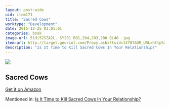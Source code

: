 ```yaml
---
layout: post-wide
uid: item171
title: "Sacred Cows"
worktype: "Development"
date: 2015-12-25 01:01:01
categories: book
image-url: 51di52SZA2L._SY291_BO1,204,203,200_QL40_.jpg
item-url: http://target.georiot.com/Proxy.ashx?tsid=14707&GR_URL=http%3A%2F%2Fwww.amazon.com%2FSacred-Cows-Truth-Divorce-Marriage%2Fdp%2F1626813612%2F
description: "Is It Time to Kill Sacred Cows In Your Relationship?"
---
```

<a href="http://target.georiot.com/Proxy.ashx?tsid=14707&GR_URL=http%3A%2F%2Fwww.amazon.com%2FSacred-Cows-Truth-Divorce-Marriage%2Fdp%2F1626813612%2F" target="blank"><img src="../../../../img/thumbs/51di52SZA2L._SY291_BO1,204,203,200_QL40_.jpg" class="prod-img"></a>
<h2>Sacred Cows</h2>
<p><a href="http://target.georiot.com/Proxy.ashx?tsid=14707&GR_URL=http%3A%2F%2Fwww.amazon.com%2FSacred-Cows-Truth-Divorce-Marriage%2Fdp%2F1626813612%2F" target="blank">Get it on Amazon</a><p>
<p>Mentioned in: <a href="http://fourhourworkweek.com/2015/05/20/google-x/" target="blank">Is It Time to Kill Sacred Cows In Your Relationship?</a></p>
